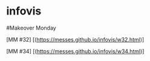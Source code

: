 # infovis

#Makeover Monday

[MM #32] [(https://messes.github.io/infovis/w32.html)]

[MM #34] [(https://messes.github.io/infovis/w34.html)]
